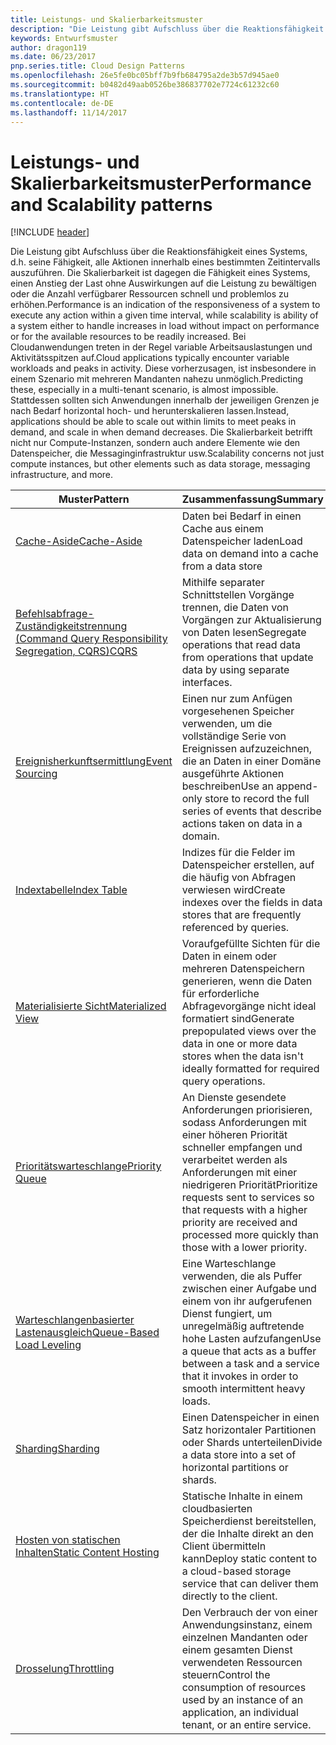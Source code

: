 ```yaml
---
title: Leistungs- und Skalierbarkeitsmuster
description: "Die Leistung gibt Aufschluss über die Reaktionsfähigkeit eines Systems, d.h. seine Fähigkeit, alle Aktionen innerhalb eines bestimmten Zeitintervalls auszuführen. Die Skalierbarkeit ist dagegen die Fähigkeit eines Systems, einen Anstieg der Last ohne Auswirkungen auf die Leistung zu bewältigen oder die Anzahl verfügbarer Ressourcen schnell und problemlos zu erhöhen. Bei Cloudanwendungen treten in der Regel variable Arbeitsauslastungen und Aktivitätsspitzen auf. Diese vorherzusagen, ist insbesondere in einem Szenario mit mehreren Mandanten nahezu unmöglich. Stattdessen sollten sich Anwendungen innerhalb der jeweiligen Grenzen je nach Bedarf horizontal hoch- und herunterskalieren lassen. Die Skalierbarkeit betrifft nicht nur Compute-Instanzen, sondern auch andere Elemente wie den Datenspeicher, die Messaginginfrastruktur usw."
keywords: Entwurfsmuster
author: dragon119
ms.date: 06/23/2017
pnp.series.title: Cloud Design Patterns
ms.openlocfilehash: 26e5fe0bc05bff7b9fb684795a2de3b57d945ae0
ms.sourcegitcommit: b0482d49aab0526be386837702e7724c61232c60
ms.translationtype: HT
ms.contentlocale: de-DE
ms.lasthandoff: 11/14/2017
---
```

# <a name="performance-and-scalability-patterns"></a><span data-ttu-id="3321d-108">Leistungs- und Skalierbarkeitsmuster</span><span class="sxs-lookup"><span data-stu-id="3321d-108">Performance and Scalability patterns</span></span>

[!INCLUDE [header](../../_includes/header.md)]

<span data-ttu-id="3321d-109">Die Leistung gibt Aufschluss über die Reaktionsfähigkeit eines Systems, d.h. seine Fähigkeit, alle Aktionen innerhalb eines bestimmten Zeitintervalls auszuführen. Die Skalierbarkeit ist dagegen die Fähigkeit eines Systems, einen Anstieg der Last ohne Auswirkungen auf die Leistung zu bewältigen oder die Anzahl verfügbarer Ressourcen schnell und problemlos zu erhöhen.</span><span class="sxs-lookup"><span data-stu-id="3321d-109">Performance is an indication of the responsiveness of a system to execute any action within a given time interval, while scalability is ability of a system either to handle increases in load without impact on performance or for the available resources to be readily increased.</span></span> <span data-ttu-id="3321d-110">Bei Cloudanwendungen treten in der Regel variable Arbeitsauslastungen und Aktivitätsspitzen auf.</span><span class="sxs-lookup"><span data-stu-id="3321d-110">Cloud applications typically encounter variable workloads and peaks in activity.</span></span> <span data-ttu-id="3321d-111">Diese vorherzusagen, ist insbesondere in einem Szenario mit mehreren Mandanten nahezu unmöglich.</span><span class="sxs-lookup"><span data-stu-id="3321d-111">Predicting these, especially in a multi-tenant scenario, is almost impossible.</span></span> <span data-ttu-id="3321d-112">Stattdessen sollten sich Anwendungen innerhalb der jeweiligen Grenzen je nach Bedarf horizontal hoch- und herunterskalieren lassen.</span><span class="sxs-lookup"><span data-stu-id="3321d-112">Instead, applications should be able to scale out within limits to meet peaks in demand, and scale in when demand decreases.</span></span> <span data-ttu-id="3321d-113">Die Skalierbarkeit betrifft nicht nur Compute-Instanzen, sondern auch andere Elemente wie den Datenspeicher, die Messaginginfrastruktur usw.</span><span class="sxs-lookup"><span data-stu-id="3321d-113">Scalability concerns not just compute instances, but other elements such as data storage, messaging infrastructure, and more.</span></span>

| <span data-ttu-id="3321d-114">Muster</span><span class="sxs-lookup"><span data-stu-id="3321d-114">Pattern</span></span> | <span data-ttu-id="3321d-115">Zusammenfassung</span><span class="sxs-lookup"><span data-stu-id="3321d-115">Summary</span></span> |
| ------- | ------- |
| [<span data-ttu-id="3321d-116">Cache-Aside</span><span class="sxs-lookup"><span data-stu-id="3321d-116">Cache-Aside</span></span>](../cache-aside.md) | <span data-ttu-id="3321d-117">Daten bei Bedarf in einen Cache aus einem Datenspeicher laden</span><span class="sxs-lookup"><span data-stu-id="3321d-117">Load data on demand into a cache from a data store</span></span> |
| [<span data-ttu-id="3321d-118">Befehlsabfrage-Zuständigkeitstrennung (Command Query Responsibility Segregation, CQRS)</span><span class="sxs-lookup"><span data-stu-id="3321d-118">CQRS</span></span>](../cqrs.md) | <span data-ttu-id="3321d-119">Mithilfe separater Schnittstellen Vorgänge trennen, die Daten von Vorgängen zur Aktualisierung von Daten lesen</span><span class="sxs-lookup"><span data-stu-id="3321d-119">Segregate operations that read data from operations that update data by using separate interfaces.</span></span> |
| [<span data-ttu-id="3321d-120">Ereignisherkunftsermittlung</span><span class="sxs-lookup"><span data-stu-id="3321d-120">Event Sourcing</span></span>](../event-sourcing.md) | <span data-ttu-id="3321d-121">Einen nur zum Anfügen vorgesehenen Speicher verwenden, um die vollständige Serie von Ereignissen aufzuzeichnen, die an Daten in einer Domäne ausgeführte Aktionen beschreiben</span><span class="sxs-lookup"><span data-stu-id="3321d-121">Use an append-only store to record the full series of events that describe actions taken on data in a domain.</span></span> |
| [<span data-ttu-id="3321d-122">Indextabelle</span><span class="sxs-lookup"><span data-stu-id="3321d-122">Index Table</span></span>](../index-table.md) | <span data-ttu-id="3321d-123">Indizes für die Felder im Datenspeicher erstellen, auf die häufig von Abfragen verwiesen wird</span><span class="sxs-lookup"><span data-stu-id="3321d-123">Create indexes over the fields in data stores that are frequently referenced by queries.</span></span> |
| [<span data-ttu-id="3321d-124">Materialisierte Sicht</span><span class="sxs-lookup"><span data-stu-id="3321d-124">Materialized View</span></span>](../materialized-view.md) | <span data-ttu-id="3321d-125">Voraufgefüllte Sichten für die Daten in einem oder mehreren Datenspeichern generieren, wenn die Daten für erforderliche Abfragevorgänge nicht ideal formatiert sind</span><span class="sxs-lookup"><span data-stu-id="3321d-125">Generate prepopulated views over the data in one or more data stores when the data isn't ideally formatted for required query operations.</span></span> |
| [<span data-ttu-id="3321d-126">Prioritätswarteschlange</span><span class="sxs-lookup"><span data-stu-id="3321d-126">Priority Queue</span></span>](../priority-queue.md) | <span data-ttu-id="3321d-127">An Dienste gesendete Anforderungen priorisieren, sodass Anforderungen mit einer höheren Priorität schneller empfangen und verarbeitet werden als Anforderungen mit einer niedrigeren Priorität</span><span class="sxs-lookup"><span data-stu-id="3321d-127">Prioritize requests sent to services so that requests with a higher priority are received and processed more quickly than those with a lower priority.</span></span> |
| [<span data-ttu-id="3321d-128">Warteschlangenbasierter Lastenausgleich</span><span class="sxs-lookup"><span data-stu-id="3321d-128">Queue-Based Load Leveling</span></span>](../queue-based-load-leveling.md) | <span data-ttu-id="3321d-129">Eine Warteschlange verwenden, die als Puffer zwischen einer Aufgabe und einem von ihr aufgerufenen Dienst fungiert, um unregelmäßig auftretende hohe Lasten aufzufangen</span><span class="sxs-lookup"><span data-stu-id="3321d-129">Use a queue that acts as a buffer between a task and a service that it invokes in order to smooth intermittent heavy loads.</span></span> |
| [<span data-ttu-id="3321d-130">Sharding</span><span class="sxs-lookup"><span data-stu-id="3321d-130">Sharding</span></span>](../sharding.md) | <span data-ttu-id="3321d-131">Einen Datenspeicher in einen Satz horizontaler Partitionen oder Shards unterteilen</span><span class="sxs-lookup"><span data-stu-id="3321d-131">Divide a data store into a set of horizontal partitions or shards.</span></span> |
| [<span data-ttu-id="3321d-132">Hosten von statischen Inhalten</span><span class="sxs-lookup"><span data-stu-id="3321d-132">Static Content Hosting</span></span>](../static-content-hosting.md) | <span data-ttu-id="3321d-133">Statische Inhalte in einem cloudbasierten Speicherdienst bereitstellen, der die Inhalte direkt an den Client übermitteln kann</span><span class="sxs-lookup"><span data-stu-id="3321d-133">Deploy static content to a cloud-based storage service that can deliver them directly to the client.</span></span> |
| [<span data-ttu-id="3321d-134">Drosselung</span><span class="sxs-lookup"><span data-stu-id="3321d-134">Throttling</span></span>](../throttling.md) | <span data-ttu-id="3321d-135">Den Verbrauch der von einer Anwendungsinstanz, einem einzelnen Mandanten oder einem gesamten Dienst verwendeten Ressourcen steuern</span><span class="sxs-lookup"><span data-stu-id="3321d-135">Control the consumption of resources used by an instance of an application, an individual tenant, or an entire service.</span></span> |